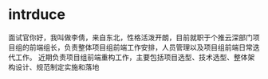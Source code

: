 # intrduce

面试官你好，我叫做李倩，来自东北，性格活泼开朗，目前就职于个推云深部门项目组的前端组长，负责整体项目组前端工作安排，人员管理以及项目组前端日常迭代工作。
近期负责项目组前端重构工作，主要包括项目选型、技术选型、整体架构设计、规范制定实施和落地